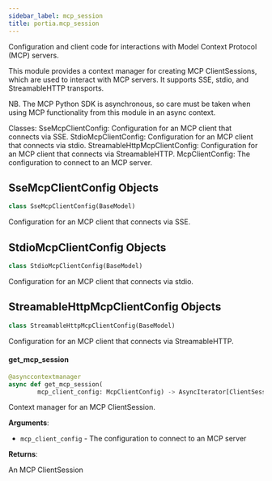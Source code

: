 ```yaml
---
sidebar_label: mcp_session
title: portia.mcp_session
---
```


Configuration and client code for interactions with Model Context Protocol (MCP) servers.

This module provides a context manager for creating MCP ClientSessions, which are used to
interact with MCP servers. It supports SSE, stdio, and StreamableHTTP transports.

NB. The MCP Python SDK is asynchronous, so care must be taken when using MCP functionality
from this module in an async context.

Classes:
    SseMcpClientConfig: Configuration for an MCP client that connects via SSE.
    StdioMcpClientConfig: Configuration for an MCP client that connects via stdio.
    StreamableHttpMcpClientConfig: Configuration for an MCP client that connects via StreamableHTTP.
    McpClientConfig: The configuration to connect to an MCP server.

## SseMcpClientConfig Objects

```python
class SseMcpClientConfig(BaseModel)
```

Configuration for an MCP client that connects via SSE.

## StdioMcpClientConfig Objects

```python
class StdioMcpClientConfig(BaseModel)
```

Configuration for an MCP client that connects via stdio.

## StreamableHttpMcpClientConfig Objects

```python
class StreamableHttpMcpClientConfig(BaseModel)
```

Configuration for an MCP client that connects via StreamableHTTP.

#### get\_mcp\_session

```python
@asynccontextmanager
async def get_mcp_session(
        mcp_client_config: McpClientConfig) -> AsyncIterator[ClientSession]
```

Context manager for an MCP ClientSession.

**Arguments**:

- `mcp_client_config` - The configuration to connect to an MCP server
  

**Returns**:

  An MCP ClientSession


